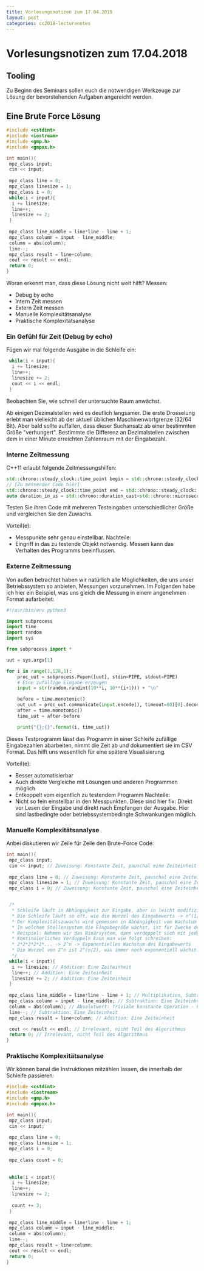 ```yaml
---
title: Vorlesungsnotizen zum 17.04.2018
layout: post
categories: cc2018-lecturenotes
---
```


# Vorlesungsnotizen zum 17.04.2018

## Tooling
Zu Beginn des Seminars sollen euch die notwendigen Werkzeuge zur Lösung der bevorstehenden Aufgaben angereicht werden.

## Eine Brute Force Lösung
``` c++
#include <cstdint>
#include <iostream>
#include <gmp.h>
#include <gmpxx.h>

int main(){
 mpz_class input;
 cin << input;
 
 mpz_class line = 0;
 mpz_class linesize = 1;
 mpz_class i = 0;
 while(i < input){
  i += linesize;
  line++;
  linesize += 2;
 }
 
 mpz_class line_middle = line*line - line + 1;
 mpz_class column = input - line_middle;
 column = abs(column);
 line--;
 mpz_class result = line+column;
 cout << result << endl;
 return 0;
}

```

Woran erkennt man, dass diese Lösung nicht weit hilft? Messen:
* Debug by echo
* Intern Zeit messen
* Extern Zeit messen
* Manuelle Komplexitätsanalyse
* Praktische Komplexitätsanalyse

### Ein Gefühl für Zeit (Debug by echo)

Fügen wir mal folgende Ausgabe in die Schleife ein:

``` c++
 while(i < input){
  i += linesize;
  line++;
  linesize += 2;
  cout << i << endl;
 }
 ```

Beobachten Sie, wie schnell der untersuchte Raum anwächst. 

Ab einigen Dezimalstellen wird es deutlich langsamer. Die erste Drosselung erlebt man vielleicht ab der aktuell üblichen Maschinenwortgrenze (32/64 Bit). Aber bald sollte auffallen, dass dieser Suchansatz ab einer bestimmten Größe "verhungert". Bestimmte die Differenz an Dezimalstellen zwischen dem in einer Minute erreichten Zahlenraum mit der Eingabezahl.

### Interne Zeitmessung

C++11 erlaubt folgende Zeitmessungshilfen:

``` c++
std::chrono::steady_clock::time_point begin = std::chrono::steady_clock::now();
// [Zu messender Code hier]
std::chrono::steady_clock::time_point end = std::chrono::steady_clock::now();
auto duration_in_us = std::chrono::duration_cast<std::chrono::microseconds>(end - begin).count();
```

Testen Sie ihren Code mit mehreren Testeingaben unterschiedlicher Größe und vergleichen Sie den Zuwachs.

Vorteil(e):
* Messpunkte sehr genau einstellbar.
Nachteile:
* Eingriff in das zu testende Objekt notwendig. Messen kann das Verhalten des Programms beeinflussen.

### Externe Zeitmessung

Von außen betrachtet haben wir natürlich alle Möglichkeiten, die uns unser Betriebssystem so anbieten, Messungen vorzunehmen. Im Folgenden habe ich hier ein Beispiel, was uns gleich die Messung in einem angenehmen Format aufarbeitet:

``` python
#!/usr/bin/env python3

import subprocess
import time
import random
import sys

from subprocess import *

uut = sys.argv[1]

for i in range(1,128,1):
    proc_uut = subprocess.Popen([uut], stdin=PIPE, stdout=PIPE)
    # Eine zufällige Eingabe erzeugen
    input = str(random.randint(10**i, 10**(i+1))) + "\n"

    before = time.monotonic()
    out_uut = proc_uut.communicate(input.encode(), timeout=60)[0].decode()
    after = time.monotonic()
    time_uut = after-before

    print("{};{}".format(i, time_uut))

```

Dieses Testprogramm lässt das Programm in einer Schleife zufällige Eingabezahlen abarbeiten, nimmt die Zeit ab und dokumentiert sie im CSV Format. Das hilft uns wesentlich für eine spätere Visualisierung.

Vorteil(e):
* Besser automatisierbar
* Auch direkte Vergleiche mit Lösungen und anderen Programmen möglich 
* Entkoppelt vom eigentlich zu testendem Programm
Nachteile:
* Nicht so fein einstellbar in den Messpunkten. Diese sind hier fix: Direkt vor Lesen der Eingabe und direkt nach Empfangen der Ausgabe. Hier sind lastbedingte oder betriebssystembedingte Schwankungen möglich.

### Manuelle Komplexitätsanalyse

Anbei diskutieren wir Zeile für Zeile den Brute-Force Code:

``` c++
int main(){
 mpz_class input;
 cin << input; // Zuweisung: Konstante Zeit, pauschal eine Zeiteinheit
 
 mpz_class line = 0; // Zuweisung: Konstante Zeit, pauschal eine Zeiteinheit
 mpz_class linesize = 1; // Zuweisung: Konstante Zeit, pauschal eine Zeiteinheit
 mpz_class i = 0; // Zuweisung: Konstante Zeit, pauschal eine Zeiteinheit


 /*
  * Schleife läuft in Abhängigkeit zur Eingabe, aber in leicht modifizierter Abhängigkeit.
  * Die Schleife läuft so oft, wie die Wurzel des Eingabewerts -> n^(1/2)
  * Der Komplexitätszuwachs wird gemessen in Abhängigkeit vom Wachstum der Eingabegröße, *nicht* dem Eingabewert!
  * In welchem Stellensystem die Eingabegröße wächst, ist für Zwecke der O-Notation irrelevant.
  * Beispiel: Nehmen wir das Binärsystem, dann verdoppelt sich mit jedem Wachstumsschritt der Eingabewert.
  * Kontinuierliches Verdoppeln kann man wie folgt schreiben: 
  * 2*2*2*2*2*... -> 2^n -> Exponentielles Wachstum des Eingabewerts
  * Die Wurzel von 2^n ist 2^(n/2), was immer noch exponentiell wächst.
  */
 while(i < input){
  i += linesize; // Addition: Eine Zeiteinheit
  line++; // Addition: Eine Zeiteinheit
  linesize += 2; // Addition: Eine Zeiteinheit
 }
 
 mpz_class line_middle = line*line - line + 1; // Multiplikation, Subtraktion, Addition: Drei Zeiteinheiten
 mpz_class column = input - line_middle; // Subtraktion: Eine Zeiteinheit
 column = abs(column); // Absolutwert: Triviale konstante Operation - Pauschal eine Zeiteinheit
 line--; // Subtraktion: Eine Zeiteinheit
 mpz_class result = line+column; // Addition: Eine Zeiteinheit

 cout << result << endl; // Irrelevant, nicht Teil des Algorithmus
 return 0; // Irrelevant, nicht Teil des Algorithmus
}

```

### Praktische Komplexitätsanalyse

Wir können banal die Instruktionen mitzählen lassen, die innerhalb der Schleife passieren:

``` c++
#include <cstdint>
#include <iostream>
#include <gmp.h>
#include <gmpxx.h>

int main(){
 mpz_class input;
 cin << input;
 
 mpz_class line = 0;
 mpz_class linesize = 1;
 mpz_class i = 0;
 
 mpz_class count = 0;
 
 
 while(i < input){
  i += linesize;
  line++;
  linesize += 2;
  
  count += 3;
 }
 
 mpz_class line_middle = line*line - line + 1;
 mpz_class column = input - line_middle;
 column = abs(column);
 line--;
 mpz_class result = line+column;
 cout << result << endl;
 return 0;
}











